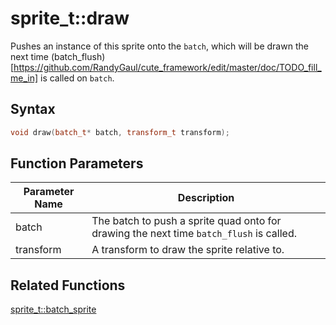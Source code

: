 # sprite_t::draw

Pushes an instance of this sprite onto the `batch`, which will be drawn the next time (batch_flush)[https://github.com/RandyGaul/cute_framework/edit/master/doc/TODO_fill_me_in] is called on `batch`.

## Syntax

```cpp
void draw(batch_t* batch, transform_t transform);
```

## Function Parameters

Parameter Name | Description
--- | ---
batch | The batch to push a sprite quad onto for drawing the next time `batch_flush` is called.
transform | A transform to draw the sprite relative to.

## Related Functions

[sprite_t::batch_sprite](https://github.com/RandyGaul/cute_framework/blob/master/doc/graphics/sprite/batch_sprite.md)  
